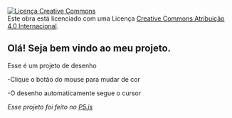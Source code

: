 <a rel="license" href="http://creativecommons.org/licenses/by/4.0/"><img alt="Licença Creative Commons" style="border-width:0" src="https://i.creativecommons.org/l/by/4.0/88x31.png" /></a><br />Este obra está licenciado com uma Licença <a rel="license" href="http://creativecommons.org/licenses/by/4.0/">Creative Commons Atribuição 4.0 Internacional</a>.
## Olá! Seja bem vindo ao meu projeto. ##
Esse é um projeto de desenho

-Clique o botão do mouse para mudar de cor

-O desenho automaticamente segue o cursor

_Esse projeto foi feito no [P5.js](https://editor.p5js.org/)_
